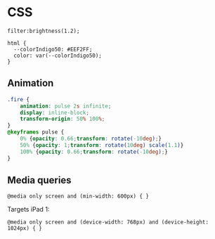 # CSS

`filter:brightness(1.2);`

```
html {
  --colorIndigo50: #EEF2FF;
  color: var(--colorIndigo50);
}
```

## Animation

```CSS
.fire {
    animation: pulse 2s infinite;
    display: inline-block;
    transform-origin: 50% 100%;
}
@keyframes pulse {
    0% {opacity: 0.66;transform: rotate(-10deg);}
    50% {opacity: 1;transform: rotate(10deg) scale(1.1)}
    100% {opacity: 0.66;transform: rotate(-10deg);}
}
```

## Media queries

`@media only screen and (min-width: 600px) { }`

Targets iPad 1: 

`@media only screen and (device-width: 768px) and (device-height: 1024px) { }`

